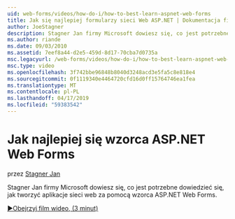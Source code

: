 ```yaml
---
uid: web-forms/videos/how-do-i/how-to-best-learn-aspnet-web-forms
title: Jak się najlepiej formularzy sieci Web ASP.NET | Dokumentacja firmy Microsoft
author: JoeStagner
description: Stagner Jan firmy Microsoft dowiesz się, co jest potrzebne dowiedzieć się, jak tworzyć aplikacje sieci web za pomocą wzorca ASP.NET Web Forms.
ms.author: riande
ms.date: 09/03/2010
ms.assetid: 7eef8a44-d2e5-459d-8d17-70cba7d0735a
msc.legacyurl: /web-forms/videos/how-do-i/how-to-best-learn-aspnet-web-forms
msc.type: video
ms.openlocfilehash: 3f742bbe96848b8040d3248acd3e5fa5c8e818e4
ms.sourcegitcommit: 0f1119340e4464720cfd16d0ff15764746ea1fea
ms.translationtype: MT
ms.contentlocale: pl-PL
ms.lasthandoff: 04/17/2019
ms.locfileid: "59383542"
---
```

# <a name="how-to-best-learn-aspnet-web-forms"></a>Jak najlepiej się wzorca ASP.NET Web Forms

przez [Stagner Jan](https://github.com/JoeStagner)

Stagner Jan firmy Microsoft dowiesz się, co jest potrzebne dowiedzieć się, jak tworzyć aplikacje sieci web za pomocą wzorca ASP.NET Web Forms.

[&#9654;Obejrzyj film wideo, (3 minut)](https://channel9.msdn.com/Blogs/ASP-NET-Site-Videos/how-to-best-learn-aspnet-web-forms)
